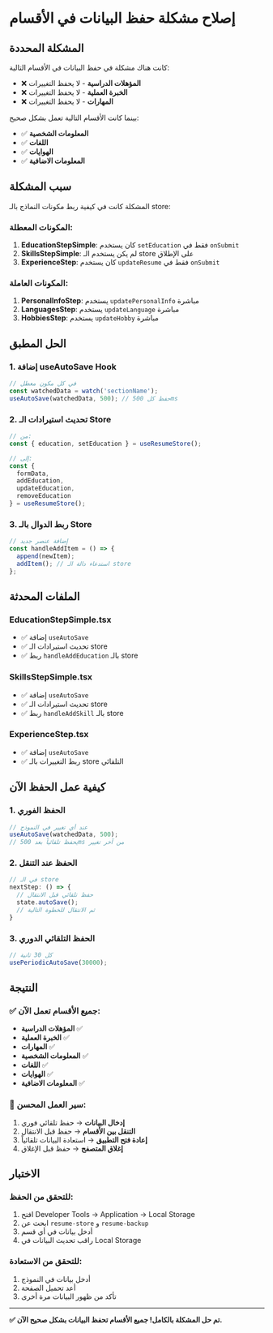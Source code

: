 # إصلاح مشكلة حفظ البيانات في الأقسام

## المشكلة المحددة

كانت هناك مشكلة في حفظ البيانات في الأقسام التالية:
- ❌ **المؤهلات الدراسية** - لا يحفظ التغييرات
- ❌ **الخبرة العملية** - لا يحفظ التغييرات  
- ❌ **المهارات** - لا يحفظ التغييرات

بينما كانت الأقسام التالية تعمل بشكل صحيح:
- ✅ **المعلومات الشخصية**
- ✅ **اللغات**
- ✅ **الهوايات**
- ✅ **المعلومات الاضافية**

## سبب المشكلة

المشكلة كانت في كيفية ربط مكونات النماذج بالـ store:

### المكونات المعطلة:
1. **EducationStepSimple**: كان يستخدم `setEducation` فقط في `onSubmit`
2. **SkillsStepSimple**: لم يكن يستخدم الـ store على الإطلاق
3. **ExperienceStep**: كان يستخدم `updateResume` فقط في `onSubmit`

### المكونات العاملة:
1. **PersonalInfoStep**: يستخدم `updatePersonalInfo` مباشرة
2. **LanguagesStep**: يستخدم `updateLanguage` مباشرة
3. **HobbiesStep**: يستخدم `updateHobby` مباشرة

## الحل المطبق

### 1. إضافة useAutoSave Hook
```typescript
// في كل مكون معطل
const watchedData = watch('sectionName');
useAutoSave(watchedData, 500); // حفظ كل 500ms
```

### 2. تحديث استيرادات الـ Store
```typescript
// من:
const { education, setEducation } = useResumeStore();

// إلى:
const { 
  formData, 
  addEducation, 
  updateEducation, 
  removeEducation 
} = useResumeStore();
```

### 3. ربط الدوال بالـ Store
```typescript
// إضافة عنصر جديد
const handleAddItem = () => {
  append(newItem);
  addItem(); // استدعاء دالة الـ store
};
```

## الملفات المحدثة

### EducationStepSimple.tsx
- ✅ إضافة `useAutoSave`
- ✅ تحديث استيرادات الـ store
- ✅ ربط `handleAddEducation` بالـ store

### SkillsStepSimple.tsx
- ✅ إضافة `useAutoSave`
- ✅ تحديث استيرادات الـ store
- ✅ ربط `handleAddSkill` بالـ store

### ExperienceStep.tsx
- ✅ إضافة `useAutoSave`
- ✅ ربط التغييرات بالـ store التلقائي

## كيفية عمل الحفظ الآن

### 1. الحفظ الفوري
```typescript
// عند أي تغيير في النموذج
useAutoSave(watchedData, 500);
// يحفظ تلقائياً بعد 500ms من آخر تغيير
```

### 2. الحفظ عند التنقل
```typescript
// في الـ store
nextStep: () => {
  // حفظ تلقائي قبل الانتقال
  state.autoSave();
  // ثم الانتقال للخطوة التالية
}
```

### 3. الحفظ التلقائي الدوري
```typescript
// كل 30 ثانية
usePeriodicAutoSave(30000);
```

## النتيجة

### ✅ جميع الأقسام تعمل الآن:
- **المؤهلات الدراسية** ✅
- **الخبرة العملية** ✅
- **المهارات** ✅
- **المعلومات الشخصية** ✅
- **اللغات** ✅
- **الهوايات** ✅
- **المعلومات الاضافية** ✅

### 🔄 سير العمل المحسن:
1. **إدخال البيانات** → حفظ تلقائي فوري
2. **التنقل بين الأقسام** → حفظ قبل الانتقال
3. **إعادة فتح التطبيق** → استعادة البيانات تلقائياً
4. **إغلاق المتصفح** → حفظ قبل الإغلاق

## الاختبار

### للتحقق من الحفظ:
1. افتح Developer Tools → Application → Local Storage
2. ابحث عن `resume-store` و `resume-backup`
3. أدخل بيانات في أي قسم
4. راقب تحديث البيانات في Local Storage

### للتحقق من الاستعادة:
1. أدخل بيانات في النموذج
2. أعد تحميل الصفحة
3. تأكد من ظهور البيانات مرة أخرى

---

**✅ تم حل المشكلة بالكامل! جميع الأقسام تحفظ البيانات بشكل صحيح الآن.**

